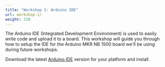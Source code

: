 ```yaml
---
title: "Workshop 1: Arduino IDE"
url: workshop-1/
weight: 210
---
```


The Arduino IDE (Integrated Development Environment) is used to easily write code and upload it to a board. This workshop will guide you through how to setup the IDE for the Arduino MKR NB 1500 board we'll be using during future workshops.

Download the latest [Arduino IDE](https://www.arduino.cc/en/Main/Software) version for your platform and install.
